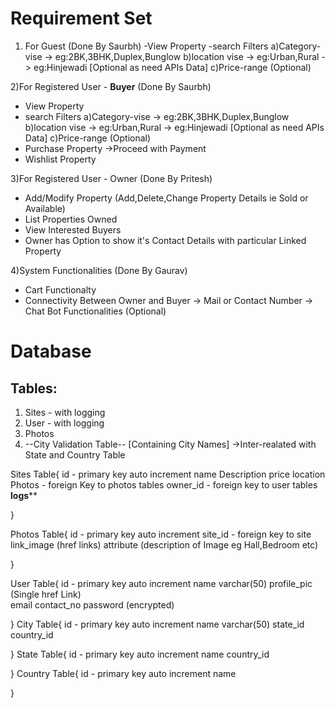 # Requirement Set

1) For Guest (Done By Saurbh)
-View Property
-search Filters
 a)Category-vise -> eg:2BK,3BHK,Duplex,Bunglow
 b)location vise 
 	-> eg:Urban,Rural
 	-> eg:Hinjewadi [Optional as need APIs Data]
 c)Price-range (Optional)
 
2)For Registered User - **Buyer** (Done By Saurbh)
- View Property
- search Filters
 a)Category-vise -> eg:2BK,3BHK,Duplex,Bunglow
 b)location vise 
 	-> eg:Urban,Rural
 	-> eg:Hinjewadi [Optional as need APIs Data]
 c)Price-range (Optional)
- Purchase Property
	->Proceed with Payment
- Wishlist Property

3)For Registered User - Owner (Done By Pritesh)
- Add/Modify Property (Add,Delete,Change Property Details ie Sold or Available)
- List Properties Owned
- View Interested Buyers
- Owner has Option to show it's Contact Details with particular Linked Property 


4)System Functionalities (Done By Gaurav)
- Cart Functionalty
- Connectivity Between Owner and Buyer
 -> Mail or Contact Number
 -> Chat Bot Functionalities (Optional)
 
# Database
## Tables:
 1) Sites - with logging
 2) User - with logging
 3) Photos
 4) --City Validation Table-- [Containing City Names] 
 	->Inter-realated with State and Country Table
 
 
 
 Sites Table{
 	id - primary key auto increment
 	name
 	Description
 	price
 	location
 	Photos - foreign Key to photos tables
 	owner_id - foreign key to user tables
 	**logs****
 	
 }
 
 Photos Table{
 	id - primary key auto increment
 	site_id - foreign key to site 
 	link_image (href links)
 	attribute (description of Image eg Hall,Bedroom etc)
	 		
 }
 
 User Table{
 	id - primary key auto increment
 	name varchar(50)
 	profile_pic (Single href Link)	
 	email
 	contact_no
 	password (encrypted)
 	
} 
 City Table{
 	id - primary key auto increment
 	name varchar(50)
 	state_id
 	country_id
 
}
 State Table{
 	id - primary key auto increment
 	name
 	country_id

}
Country Table{
 	id - primary key auto increment
 	name
 	
} 	
 	
